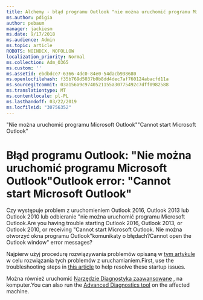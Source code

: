 ```yaml
---
title: Alchemy - błąd programu Outlook "nie można uruchomić programu Microsoft Outlook"
ms.author: pdigia
author: pebaum
manager: jackiesm
ms.date: 9/17/2018
ms.audience: Admin
ms.topic: article
ROBOTS: NOINDEX, NOFOLLOW
localization_priority: Normal
ms.collection: Adm_O365
ms.custom: ''
ms.assetid: ebdbdce7-6366-4dc0-84e0-54dacb938680
ms.openlocfilehash: f35b769d5037b0b8dd4dec7af760124abacfd11a
ms.sourcegitcommit: 03a156a9c9740521155a30775492c7dff0982588
ms.translationtype: MT
ms.contentlocale: pl-PL
ms.lasthandoff: 03/22/2019
ms.locfileid: "30756352"
---
```

<span data-ttu-id="f9529-102">"Nie można uruchomić programu Microsoft Outlook"</span><span class="sxs-lookup"><span data-stu-id="f9529-102">"Cannot start Microsoft Outlook"</span></span>

# <a name="outlook-error-cannot-start-microsoft-outlook"></a><span data-ttu-id="f9529-103">Błąd programu Outlook: "Nie można uruchomić programu Microsoft Outlook"</span><span class="sxs-lookup"><span data-stu-id="f9529-103">Outlook error: "Cannot start Microsoft Outlook"</span></span>

<span data-ttu-id="f9529-104">Czy występuje problem z uruchomieniem Outlook 2016, Outlook 2013 lub Outlook 2010 lub odbieranie "nie można uruchomić programu Microsoft Outlook.</span><span class="sxs-lookup"><span data-stu-id="f9529-104">Are you having trouble starting Outlook 2016, Outlook 2013, or Outlook 2010, or receiving "Cannot start Microsoft Outlook.</span></span> <span data-ttu-id="f9529-105">Nie można otworzyć okna programu Outlook"komunikaty o błędach?</span><span class="sxs-lookup"><span data-stu-id="f9529-105">Cannot open the Outlook window" error messages?</span></span>
  
<span data-ttu-id="f9529-106">Najpierw użyj procedurę rozwiązywania problemów opisaną w [tym artykule](https://support.office.com/article/I-can-t-start-Microsoft-Outlook-2016-2013-or-2010-or-receive-the-error-Cannot-start-Microsoft-Office-Outlook-Cannot-open-the-Outlook-Window-d1f69da6-b333-4650-97bf-4d77bd7abb85) w celu rozwiązania tych problemów z uruchamianiem.</span><span class="sxs-lookup"><span data-stu-id="f9529-106">First, use the troubleshooting steps in [this article](https://support.office.com/article/I-can-t-start-Microsoft-Outlook-2016-2013-or-2010-or-receive-the-error-Cannot-start-Microsoft-Office-Outlook-Cannot-open-the-Outlook-Window-d1f69da6-b333-4650-97bf-4d77bd7abb85) to help resolve these startup issues.</span></span> 
  
<span data-ttu-id="f9529-107">Można również uruchomić [Narzędzie Diagnostyka zaawansowane](https://aka.ms/SaRA-OutlookAdvDiagnostics) , na komputer.</span><span class="sxs-lookup"><span data-stu-id="f9529-107">You can also run the [Advanced Diagnostics tool](https://aka.ms/SaRA-OutlookAdvDiagnostics) on the affected machine.</span></span> 
  

